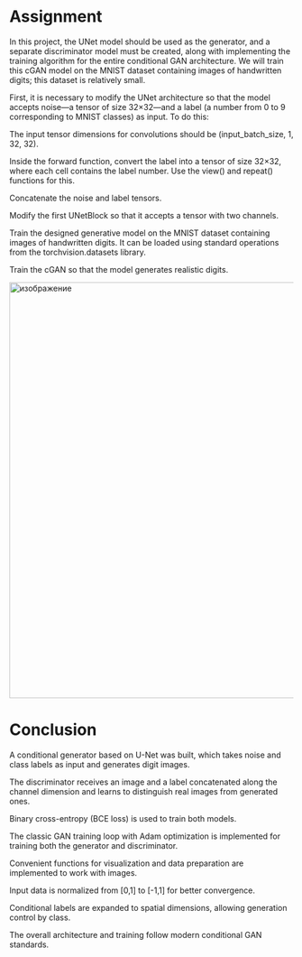 # Assignment

In this project, the UNet model should be used as the generator, and a separate discriminator model must be created, along with implementing the training algorithm for the entire conditional GAN architecture. We will train this cGAN model on the MNIST dataset containing images of handwritten digits; this dataset is relatively small.

First, it is necessary to modify the UNet architecture so that the model accepts noise—a tensor of size 32×32—and a label (a number from 0 to 9 corresponding to MNIST classes) as input. To do this:

The input tensor dimensions for convolutions should be (input_batch_size, 1, 32, 32).

Inside the forward function, convert the label into a tensor of size 32×32, where each cell contains the label number. Use the view() and repeat() functions for this.

Concatenate the noise and label tensors.

Modify the first UNetBlock so that it accepts a tensor with two channels.

Train the designed generative model on the MNIST dataset containing images of handwritten digits. It can be loaded using standard operations from the torchvision.datasets library.

Train the cGAN so that the model generates realistic digits.


<img width="807" height="737" alt="изображение" src="https://github.com/user-attachments/assets/863ac188-6ffb-4f06-aaf5-e7e3dfef75a2" />



# Conclusion

A conditional generator based on U-Net was built, which takes noise and class labels as input and generates digit images.

The discriminator receives an image and a label concatenated along the channel dimension and learns to distinguish real images from generated ones.

Binary cross-entropy (BCE loss) is used to train both models.

The classic GAN training loop with Adam optimization is implemented for training both the generator and discriminator.

Convenient functions for visualization and data preparation are implemented to work with images.

Input data is normalized from [0,1] to [-1,1] for better convergence.

Conditional labels are expanded to spatial dimensions, allowing generation control by class.

The overall architecture and training follow modern conditional GAN standards.


